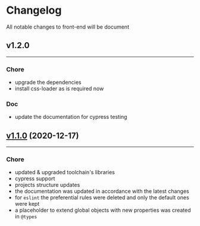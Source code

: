 # Changelog

All notable changes to front-end will be document

## v1.2.0

---

### Chore

- upgrade the dependencies
- install css-loader as is required now

### Doc

- update the documentation for cypress testing

## [v1.1.0](https://github.com/GeorgianStan/framework-for-building-libraries/compare/v1.0.0...v1.1.0) (2020-12-17)

---

### Chore

- updated & upgraded toolchain's libraries
- cypress support
- projects structure updates
- the documentation was updated in accordance with the latest changes
- for `eslint` the preferential rules were deleted and only the default ones were kept
- a placeholder to extend global objects with new properties was created in `@types`
